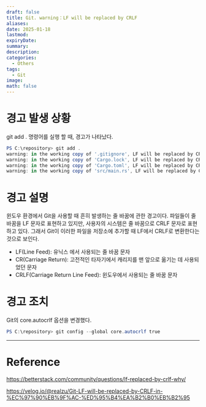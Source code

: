 ```yaml
---
draft: false
title: Git. warning：LF will be replaced by CRLF
aliases: 
date: 2025-01-18
lastmod: 
expiryDate: 
summary: 
description: 
categories:
  - Others
tags:
  - Git
image: 
math: false
---
```


# 경고 발생 상황

git add . 명령어를 실행 할 때, 경고가 나타났다.

```PowerShell
PS C:\repository> git add . 
warning: in the working copy of '.gitignore', LF will be replaced by CRLF the next time Git touches it 
warning: in the working copy of 'Cargo.lock', LF will be replaced by CRLF the next time Git touches it 
warning: in the working copy of 'Cargo.toml', LF will be replaced by CRLF the next time Git touches it 
warning: in the working copy of 'src/main.rs', LF will be replaced by CRLF the next time Git touches it
```

# 경고 설명

윈도우 환경에서 Git을 사용할 때 흔히 발생하는 줄 바꿈에 관한 경고이다. 파일들이 줄 바꿈을 LF 문자로 표현하고 있지만, 사용자의 시스템은 줄 바꿈으로 CRLF 문자로 표현하고 있다. 그래서 Git이 이러한 파일을 저장소에 추가할 때 LF에서 CRLF로 변환한다는 것으로 보인다.

- LF(Line Feed): 유닉스 에서 사용되는 줄 바꿈 문자
- CR(Carriage Return): 고전적인 타자기에서 캐리지를 맨 앞으로 옮기는 데 사용되었던 문자
- CRLF(Carriage Return Line Feed): 윈도우에서 사용되는 줄 바꿈 문자

# 경고 조치

Git의 core.autocrlf 옵션을 변경했다.

```PowerShell
PS C:\repository> git config --global core.autocrlf true
```

---

# Reference

https://betterstack.com/community/questions/lf-replaced-by-crlf-why/

https://velog.io/@realzu/Git-LF-will-be-replaced-by-CRLF-in-%EC%97%90%EB%9F%AC-%ED%95%B4%EA%B2%B0%EB%B2%95
